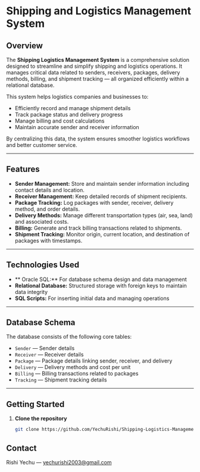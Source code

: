 # Shipping  and Logistics Management System

## Overview

The **Shipping Logistics Management System** is a comprehensive solution designed to streamline and simplify shipping and logistics operations. It manages critical data related to senders, receivers, packages, delivery methods, billing, and shipment tracking — all organized efficiently within a relational database.

This system helps logistics companies and businesses to:

- Efficiently record and manage shipment details
- Track package status and delivery progress
- Manage billing and cost calculations
- Maintain accurate sender and receiver information

By centralizing this data, the system ensures smoother logistics workflows and better customer service.

---

## Features

- **Sender Management:** Store and maintain sender information including contact details and location.
- **Receiver Management:** Keep detailed records of shipment recipients.
- **Package Tracking:** Log packages with sender, receiver, delivery method, and order details.
- **Delivery Methods:** Manage different transportation types (air, sea, land) and associated costs.
- **Billing:** Generate and track billing transactions related to shipments.
- **Shipment Tracking:** Monitor origin, current location, and destination of packages with timestamps.

---

## Technologies Used

- ** Oracle SQL:** For database schema design and data management
- **Relational Database:** Structured storage with foreign keys to maintain data integrity
- **SQL Scripts:** For inserting initial data and managing operations

---

## Database Schema

The database consists of the following core tables:

- `Sender` — Sender details
- `Receiver` — Receiver details
- `Package` — Package details linking sender, receiver, and delivery
- `Delivery` — Delivery methods and cost per unit
- `Billing` — Billing transactions related to packages
- `Tracking` — Shipment tracking details

---

## Getting Started

1. **Clone the repository**

   ```bash
   git clone https://github.com/YechuRishi/Shipping-Logistics-Management-System.git

 ## Contact
 Rishi Yechu — yechurishi2003@gmail.com





